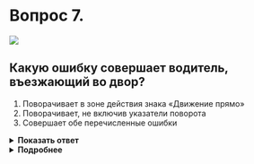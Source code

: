 # Вопрос 7.

![](https://s.drom.ru/i24227/pdd/tickets/2016/1542608787.jpg)

## Какую ошибку совершает водитель, въезжающий во двор?

1. Поворачивает в зоне действия знака «Движение прямо»
2. Поворачивает, не включив указатели поворота
3. Совершает обе перечисленные ошибки

<details>
<summary><b>Показать ответ</b></summary>
Правильный ответ: 2
</details>
<details>
<summary><b>Подробнее</b></summary>
Знак 4.1.1 «Движение прямо», установленный за пересечением проезжих частей, не запрещает совершать поворот направо во дворы и на другие прилегающие территории. Перед тем, как выполнить указанный маневр, водитель должен включить соответствующий указатель поворота, т.е. проинформировать о своих намерениях других водителей. Такие ошибки не редки. Обычно их совершают водители, которые привыкают к одиночеству на дорогах с малым движением или неправильно подготовленные.
(«Дорожные знаки», пункт 8.1 ПДД)
</details>